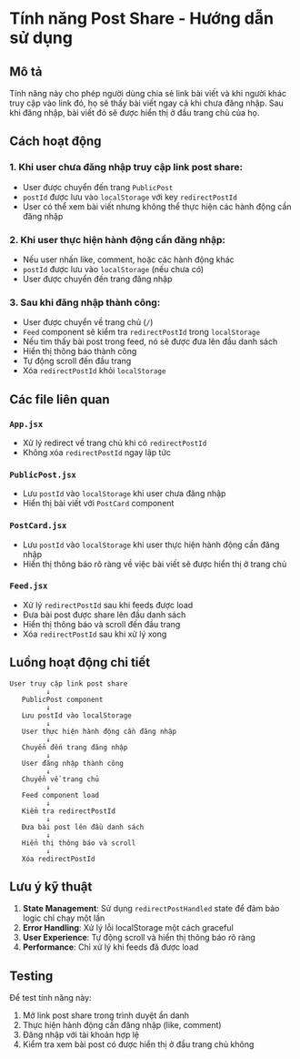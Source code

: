 # Tính năng Post Share - Hướng dẫn sử dụng

## Mô tả
Tính năng này cho phép người dùng chia sẻ link bài viết và khi người khác truy cập vào link đó, họ sẽ thấy bài viết ngay cả khi chưa đăng nhập. Sau khi đăng nhập, bài viết đó sẽ được hiển thị ở đầu trang chủ của họ.

## Cách hoạt động

### 1. Khi user chưa đăng nhập truy cập link post share:
- User được chuyển đến trang `PublicPost` 
- `postId` được lưu vào `localStorage` với key `redirectPostId`
- User có thể xem bài viết nhưng không thể thực hiện các hành động cần đăng nhập

### 2. Khi user thực hiện hành động cần đăng nhập:
- Nếu user nhấn like, comment, hoặc các hành động khác
- `postId` được lưu vào `localStorage` (nếu chưa có)
- User được chuyển đến trang đăng nhập

### 3. Sau khi đăng nhập thành công:
- User được chuyển về trang chủ (`/`)
- `Feed` component sẽ kiểm tra `redirectPostId` trong `localStorage`
- Nếu tìm thấy bài post trong feed, nó sẽ được đưa lên đầu danh sách
- Hiển thị thông báo thành công
- Tự động scroll đến đầu trang
- Xóa `redirectPostId` khỏi `localStorage`

## Các file liên quan

### `App.jsx`
- Xử lý redirect về trang chủ khi có `redirectPostId`
- Không xóa `redirectPostId` ngay lập tức

### `PublicPost.jsx`
- Lưu `postId` vào `localStorage` khi user chưa đăng nhập
- Hiển thị bài viết với `PostCard` component

### `PostCard.jsx`
- Lưu `postId` vào `localStorage` khi user thực hiện hành động cần đăng nhập
- Hiển thị thông báo rõ ràng về việc bài viết sẽ được hiển thị ở trang chủ

### `Feed.jsx`
- Xử lý `redirectPostId` sau khi feeds được load
- Đưa bài post được share lên đầu danh sách
- Hiển thị thông báo và scroll đến đầu trang
- Xóa `redirectPostId` sau khi xử lý xong

## Luồng hoạt động chi tiết

```
User truy cập link post share
         ↓
   PublicPost component
         ↓
   Lưu postId vào localStorage
         ↓
   User thực hiện hành động cần đăng nhập
         ↓
   Chuyển đến trang đăng nhập
         ↓
   User đăng nhập thành công
         ↓
   Chuyển về trang chủ
         ↓
   Feed component load
         ↓
   Kiểm tra redirectPostId
         ↓
   Đưa bài post lên đầu danh sách
         ↓
   Hiển thị thông báo và scroll
         ↓
   Xóa redirectPostId
```

## Lưu ý kỹ thuật

1. **State Management**: Sử dụng `redirectPostHandled` state để đảm bảo logic chỉ chạy một lần
2. **Error Handling**: Xử lý lỗi localStorage một cách graceful
3. **User Experience**: Tự động scroll và hiển thị thông báo rõ ràng
4. **Performance**: Chỉ xử lý khi feeds đã được load

## Testing

Để test tính năng này:
1. Mở link post share trong trình duyệt ẩn danh
2. Thực hiện hành động cần đăng nhập (like, comment)
3. Đăng nhập với tài khoản hợp lệ
4. Kiểm tra xem bài post có được hiển thị ở đầu trang chủ không
